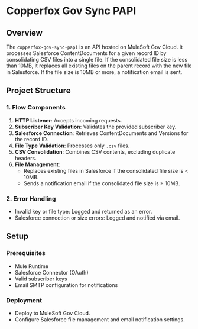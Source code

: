 # Copperfox Gov Sync PAPI  

## Overview  

The `copperfox-gov-sync-papi` is an API hosted on MuleSoft Gov Cloud. It processes Salesforce ContentDocuments for a given record ID by consolidating CSV files into a single file. If the consolidated file size is less than 10MB, it replaces all existing files on the parent record with the new file in Salesforce. If the file size is 10MB or more, a notification email is sent.  

## Project Structure  

### 1. Flow Components  

1. **HTTP Listener**: Accepts incoming requests.  
2. **Subscriber Key Validation**: Validates the provided subscriber key.  
3. **Salesforce Connection**: Retrieves ContentDocuments and Versions for the record ID.  
4. **File Type Validation**: Processes only `.csv` files.  
5. **CSV Consolidation**: Combines CSV contents, excluding duplicate headers.  
6. **File Management**:  
   - Replaces existing files in Salesforce if the consolidated file size is < 10MB.  
   - Sends a notification email if the consolidated file size is ≥ 10MB.  

### 2. Error Handling  

- Invalid key or file type: Logged and returned as an error.  
- Salesforce connection or size errors: Logged and notified via email.  

## Setup  

### Prerequisites  

- Mule Runtime  
- Salesforce Connector (OAuth)  
- Valid subscriber keys  
- Email SMTP configuration for notifications  

### Deployment  

- Deploy to MuleSoft Gov Cloud.  
- Configure Salesforce file management and email notification settings.  
